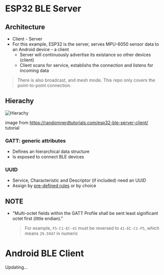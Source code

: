 # ESP32 BLE Server
## Architecture
- Client - Server
- For this example, ESP32 is the server, serves MPU-6050 sensor data to an Android device - a client
    - Server will continuously advertise its existance so other devices (client)
    - Client scans for service, establishs the connection and listens for incoming data
> There is also broadcast, and mesh mode. This repo only covers the point-to-point connection.

## Hierachy
![Hierachy](https://i0.wp.com/randomnerdtutorials.com/wp-content/uploads/2021/11/GATT-ESP32-BLE-Server-Client-Example.png?w=750&quality=100&strip=all&ssl=1)

image from https://randomnerdtutorials.com/esp32-ble-server-client/ tutorial
### GATT: generic attributes
- Defines an hierarchical data structure
- Is exposed to connect BLE devices

### UUID
- Service, Characteristic and Descriptor (if included) need an UUID
- Assign by [pre-defined rules](https://www.bluetooth.com/specifications/assigned-numbers/) or by choice

## NOTE
- "Multi-octet fields within the GATT Profile shall be sent least significant octet
first (little endian)."
    > For example, `F5-C1-EC-41` must be reversed to `41-EC-C1-F5`, which means `29.5947` in numeric

# Android BLE Client
Updating...